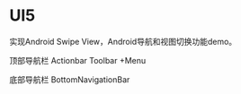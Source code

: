 # UI5

实现Android Swipe View，Android导航和视图切换功能demo。

顶部导航栏
Actionbar
Toolbar
+Menu

底部导航栏
BottomNavigationBar


